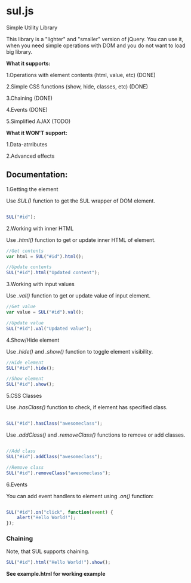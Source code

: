 # sul.js
Simple Utility Library

This library is a "lighter" and "smaller" version of jQuery. You can use it, when you need simple operations with DOM and you do not want to load big library.

**What it supports:**

1.Operations with element contents (html, value, etc) (DONE)

2.Simple CSS functions (show, hide, classes, etc) (DONE)

3.Chaining (DONE)

4.Events (DONE)

5.Simplified AJAX (TODO)


**What it WON'T support:**

1.Data-atrributes

2.Advanced effects 

## Documentation:

1.Getting the element

Use *SUL()* function to get the SUL wrapper of DOM element.
```javascript

SUL("#id");

```
2.Working with inner HTML

Use *.html()* function to get or update inner HTML of element.

```javascript
//Get contents
var html = SUL("#id").html();

//Update contents
SUL("#id").html("Updated content");

```

3.Working with input values

Use *.val()* function to get or update value of input element.

```javascript
//Get value
var value = SUL("#id").val();

//Update value
SUL("#id").val("Updated value");
```

4.Show/Hide element

Use *.hide()* and *.show()* function to toggle element visibility.

```javascript
//Hide element
SUL("#id").hide();

//Show element
SUL("#id").show();
```

5.CSS Classes

Use *.hasClass()* function to check, if element has specified class.
```javascript

SUL("#id").hasClass("awesomeclass");

```

Use *.addClass()* and *.removeClass()* functions to remove or add classes.

```javascript

//Add class
SUL("#id").addClass("awesomeclass");

//Remove class
SUL("#id").removeClass("awesomeclass");

```

6.Events

You can add event handlers to element using *.on()* function:

```javascript

SUL("#id").on("click", function(event) {
	alert("Hello World!");
});

```

### Chaining

Note, that SUL supports chaining.

```javascript
SUL("#id").html("Hello World!").show();
```

**See example.html for working example**
